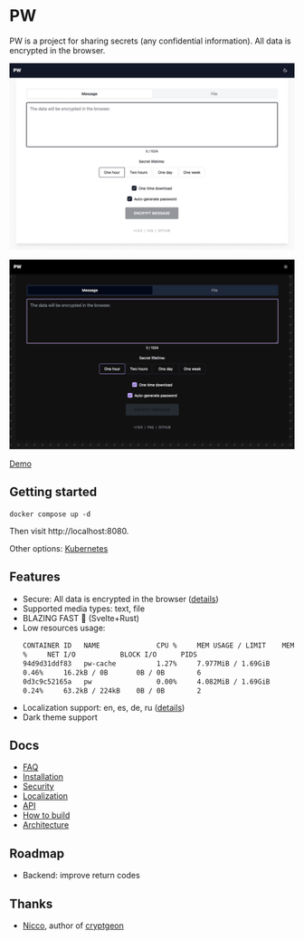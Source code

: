 # PW

PW is a project for sharing secrets (any confidential information). All data is encrypted in the browser.

![Screenshot of PW application for sharing secrets](pw-screenshot.png)

![Screenshot of PW application for sharing secrets](pw-screenshot-dark.png)

[Demo](https://pw.tinyops.ru)

## Getting started

```shell
docker compose up -d
```

Then visit http://localhost:8080.

Other options: [Kubernetes](docs/install/KUBERNETES.md)

## Features

- Secure: All data is encrypted in the browser ([details](docs/SECURITY.md))
- Supported media types: text, file
- BLAZING FAST 🌝 (Svelte+Rust)
- Low resources usage:
  ```shell
  CONTAINER ID   NAME              CPU %     MEM USAGE / LIMIT    MEM %     NET I/O           BLOCK I/O      PIDS
  94d9d31ddf83   pw-cache          1.27%     7.977MiB / 1.69GiB   0.46%     16.2kB / 0B       0B / 0B        6
  0d3c9c52165a   pw                0.00%     4.082MiB / 1.69GiB   0.24%     63.2kB / 224kB    0B / 0B        2
  ```
- Localization support: en, es, de, ru ([details](docs/LOCALE.md))
- Dark theme support

## Docs

- [FAQ](docs/FAQ.md)
- [Installation](docs/install/INSTALL.md)
- [Security](docs/SECURITY.md)
- [Localization](docs/LOCALE.md)
- [API](docs/API.md)
- [How to build](docs/BUILD.md)
- [Architecture](docs/ARCHITECTURE.md)

## Roadmap

- Backend: improve return codes

## Thanks

- [Nicco](https://github.com/cupcakearmy), author of [cryptgeon](https://github.com/cupcakearmy/cryptgeon)
